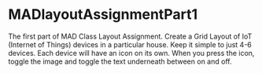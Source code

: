 # MADlayoutAssignmentPart1
The first part of MAD Class Layout Assignment.
Create a Grid Layout of IoT (Internet of Things) devices in a particular house.
Keep it simple to just 4-6 devices. 
Each device will have an icon on its own. 
When you press the icon, toggle the image and toggle the text underneath between on and off. 

